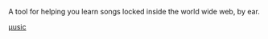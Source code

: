 A tool for helping you learn songs locked inside the world wide web, by ear.

[μusic](https://usic.space)

